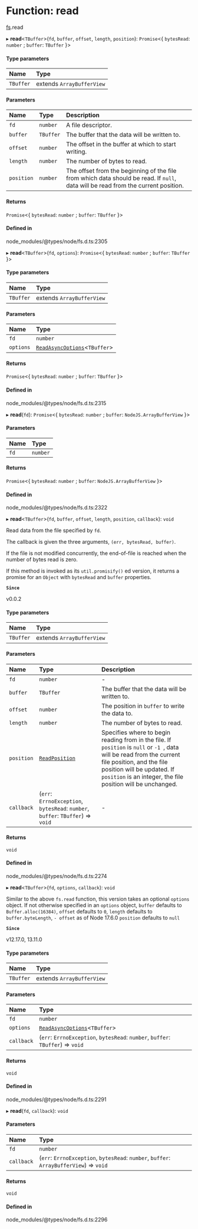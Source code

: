 # Function: read

[fs](../modules/fs.md).read

▸ **read**<`TBuffer`\>(`fd`, `buffer`, `offset`, `length`, `position`): `Promise`<{ `bytesRead`: `number` ; `buffer`: `TBuffer`  }\>

#### Type parameters

| Name | Type |
| :------ | :------ |
| `TBuffer` | extends `ArrayBufferView` |

#### Parameters

| Name | Type | Description |
| :------ | :------ | :------ |
| `fd` | `number` | A file descriptor. |
| `buffer` | `TBuffer` | The buffer that the data will be written to. |
| `offset` | `number` | The offset in the buffer at which to start writing. |
| `length` | `number` | The number of bytes to read. |
| `position` | `number` | The offset from the beginning of the file from which data should be read. If `null`, data will be read from the current position. |

#### Returns

`Promise`<{ `bytesRead`: `number` ; `buffer`: `TBuffer`  }\>

#### Defined in

node_modules/@types/node/fs.d.ts:2305

▸ **read**<`TBuffer`\>(`fd`, `options`): `Promise`<{ `bytesRead`: `number` ; `buffer`: `TBuffer`  }\>

#### Type parameters

| Name | Type |
| :------ | :------ |
| `TBuffer` | extends `ArrayBufferView` |

#### Parameters

| Name | Type |
| :------ | :------ |
| `fd` | `number` |
| `options` | [`ReadAsyncOptions`](../interfaces/fs.ReadAsyncOptions.md)<`TBuffer`\> |

#### Returns

`Promise`<{ `bytesRead`: `number` ; `buffer`: `TBuffer`  }\>

#### Defined in

node_modules/@types/node/fs.d.ts:2315

▸ **read**(`fd`): `Promise`<{ `bytesRead`: `number` ; `buffer`: `NodeJS.ArrayBufferView`  }\>

#### Parameters

| Name | Type |
| :------ | :------ |
| `fd` | `number` |

#### Returns

`Promise`<{ `bytesRead`: `number` ; `buffer`: `NodeJS.ArrayBufferView`  }\>

#### Defined in

node_modules/@types/node/fs.d.ts:2322

▸ **read**<`TBuffer`\>(`fd`, `buffer`, `offset`, `length`, `position`, `callback`): `void`

Read data from the file specified by `fd`.

The callback is given the three arguments, `(err, bytesRead, buffer)`.

If the file is not modified concurrently, the end-of-file is reached when the
number of bytes read is zero.

If this method is invoked as its `util.promisify()` ed version, it returns
a promise for an `Object` with `bytesRead` and `buffer` properties.

**`Since`**

v0.0.2

#### Type parameters

| Name | Type |
| :------ | :------ |
| `TBuffer` | extends `ArrayBufferView` |

#### Parameters

| Name | Type | Description |
| :------ | :------ | :------ |
| `fd` | `number` | - |
| `buffer` | `TBuffer` | The buffer that the data will be written to. |
| `offset` | `number` | The position in `buffer` to write the data to. |
| `length` | `number` | The number of bytes to read. |
| `position` | [`ReadPosition`](../types/fs.ReadPosition.md) | Specifies where to begin reading from in the file. If `position` is `null` or `-1 `, data will be read from the current file position, and the file position will be updated. If `position` is an integer, the file position will be unchanged. |
| `callback` | (`err`: `ErrnoException`, `bytesRead`: `number`, `buffer`: `TBuffer`) => `void` | - |

#### Returns

`void`

#### Defined in

node_modules/@types/node/fs.d.ts:2274

▸ **read**<`TBuffer`\>(`fd`, `options`, `callback`): `void`

Similar to the above `fs.read` function, this version takes an optional `options` object.
If not otherwise specified in an `options` object,
`buffer` defaults to `Buffer.alloc(16384)`,
`offset` defaults to `0`,
`length` defaults to `buffer.byteLength`, `- offset` as of Node 17.6.0
`position` defaults to `null`

**`Since`**

v12.17.0, 13.11.0

#### Type parameters

| Name | Type |
| :------ | :------ |
| `TBuffer` | extends `ArrayBufferView` |

#### Parameters

| Name | Type |
| :------ | :------ |
| `fd` | `number` |
| `options` | [`ReadAsyncOptions`](../interfaces/fs.ReadAsyncOptions.md)<`TBuffer`\> |
| `callback` | (`err`: `ErrnoException`, `bytesRead`: `number`, `buffer`: `TBuffer`) => `void` |

#### Returns

`void`

#### Defined in

node_modules/@types/node/fs.d.ts:2291

▸ **read**(`fd`, `callback`): `void`

#### Parameters

| Name | Type |
| :------ | :------ |
| `fd` | `number` |
| `callback` | (`err`: `ErrnoException`, `bytesRead`: `number`, `buffer`: `ArrayBufferView`) => `void` |

#### Returns

`void`

#### Defined in

node_modules/@types/node/fs.d.ts:2296
